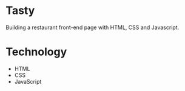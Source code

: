 # Tasty
Building a restaurant front-end page with HTML, CSS and Javascript.

# Technology
* HTML
* CSS
* JavaScript
